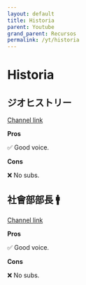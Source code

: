 ```yaml
---
layout: default
title: Historia
parent: Youtube
grand_parent: Recursos
permalink: /yt/historia
---
```


# Historia

## ジオヒストリー

[Channel link](https://www.youtube.com/@geohistoryjp)

**Pros**

✅ Good voice.

**Cons**

❌ No subs.

## 社會部部長 🚹

[Channel link](https://www.youtube.com/@shakaibubucho)

**Pros**

✅ Good voice.

**Cons**

❌ No subs.

